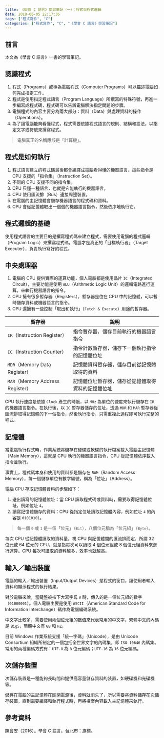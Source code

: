 ```yaml
---
title: 《學會 C 語言》學習筆記（一）：程式與程式邏輯
date: 2018-06-05 22:17:36
tags: ["程式寫作", "C"]
categories: ["程式寫作", "C", "《學會 C 語言》學習筆記"]
---
```


## 前言
本文為《學會 C 語言》一書的學習筆記。

## 認識程式
1. 程式（Programs）或稱為電腦程式（Computer Programs）可以描述電腦如何完成指定工作。
2. 程式是使用指定程式語言（Program Language）所撰寫的特殊符號，再進一步編寫成程式碼，程式碼可以告訴電腦解決指定問題的步驟。
3. 電腦程式的內容主要分為兩大部分：資料（Data）與處理資料的操作（Operations）。
4. 為了讓電腦能夠看懂程式，程式需要依據程式語言的規則、結構和語法，以指定文字或符號來撰寫程式。

> 電腦真正的名稱應該是「計算機」。

## 程式是如何執行
1. 程式語言建立的程式碼最後都會編譯成電腦看得懂的機器語言，這些指令是 CPU 支援的「指令集」（Instruction Set）。
2. 不同的 CPU 支援不同的指令集。
3. CPU 只懂一種語言，也就是它能執行的機器語言。
4. CPU 使用匯流排（Bus）連接周邊裝置。
5. 在電腦的主記憶體會儲存機器語言的程式碼和資料。
6. CPU 會從記憶體取出一個個的機器語言指令，然後依序地執行它。

## 程式邏輯的基礎
使用程式語言的主要目的是撰寫程式碼來建立程式，需要使用電腦的程式邏輯（Program Logic）來撰寫程式碼。電腦才是真正的「目標執行者」（Target Executer），負責執行寫好的程式。

## 中央處理器
1. 電腦的 CPU 提供實際的運算功能，個人電腦都是使用晶片 `IC`（Integrated Circuit），主要功能是使用 `ALU`（Arithmetic Logic Unit）的邏輯電路進行運算，來執行機器語言的指令。
2. CPU 擁有很多暫存器（Registers），暫存器是位在 CPU 中的記憶體，可以暫時儲存資料或機器語言的指令。
3. CPU 還擁有一些控制「取出和執行」（`Fetch & Execute`）用途的暫存器。

暫存器 | 說明
--- | ---
`IR`（Instruction Register） | 指令暫存器，儲存目前執行的機器語言指令
`IC`（Instruction Counter） | 指令計數暫存器，儲存下一個執行指令的記憶體位址
`MDR`（Memory Data Register） | 記憶體資料暫存器，儲存目前從記憶體取得的資料
`MAR`（Memory Address Register） | 記憶體位址暫存器，儲存從記憶體取得資料的記憶體位址

CPU 執行速度是依據 `Clock` 產生的時脈，以 `MHz` 為單位的速度來執行儲存在 `IR` 的機器語言指令。在執行後，以 `IC` 暫存器儲存的位址，透過 `MDR` 和 `MAR` 暫存器從匯流排取得記憶體的下一個指令，然後執行指令，只需重複此過程即可執行完整的程式。

## 記憶體
當電腦執行程式時，作業系統將儲存在硬碟或軟碟的執行檔案載入電腦主記憶體（Main Memory），這就是 CPU 執行的機器語言指令，CPU 從記憶體依序載入指令並執行。

事實上，程式碼本身和使用的資料都是儲存在 `RAM`（Random Access Memory），每一個儲存單位有數字編號，稱為「位址」（Address）。

電腦 CPU 存取記憶體資料的步驟如下：

1. 送出讀寫的記憶體位址：當 CPU 讀取程式碼或資料時，需要取得記憶體位址，例如位址 `4`。
2. 讀寫記憶體儲存的資料：CPU 從指定位址讀取記憶體內容，例如位址 `4` 的內容是 `01010101`。

> 每一個 `0` 或 `1` 是一個「位元」（`Bit`），八個位元稱為「位元組」（`Byte`）。

每次 CPU 從記憶體讀取的資料量，視 CPU 與記憶體間的匯流排而定，所謂 32 位元或 64 位元的 CPU，就是指每次可以讀取 4 個位元組或 8 個位元組資料來進行運算。CPU 每次可讀取的資料越多，效率也就越高。

## 輸入／輸出裝置
電腦的輸入／輸出裝置（Input/Output Devices）是程式的窗口，讓使用者輸入資料和顯示程式的執行結果。

對於電腦來說，當鍵盤被按下大寫字母 `A` 時，傳入的是一個位元組的數字（`01000001`）。個人電腦主要是使用 `ASCII`（American Standard Code for Information Interchange）碼作為電腦編碼系統。

中文字比較多，需要使用兩個位元組的數值來代表常用的中文字，繁體中文的內碼是 `Big5`，簡體中文有 `GB` 和 `HZ`。

目前 Windows 作業系統支援「統一字碼」（Unicode），是由 Unicode Consortium 組織所制定的一個包括全世界文字的內碼集，即 `ISO 10646` 內碼集。常用的兩種編碼方式有：`UTF-8` 為 `8` 位元編碼；`UTF-16` 為 `16` 位元編碼。

## 次儲存裝置
次儲存裝置是一種能夠長時間和提供高容量儲存資料的裝置，如硬碟機和光碟機等。

儲存在電腦的主記憶體在關閉電源後，資料就消失了，所以需要將資料儲存在次儲存裝置，直到需要編譯和執行程式時，再將檔案內容載入主記憶體來執行。

## 參考資料
陳會安（2016）。學會 C 語言。台北市：旗標。